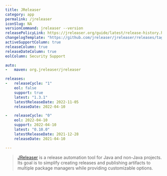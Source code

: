 ```yaml
---
title: JReleaser
category: app
permalink: /jreleaser
iconSlug: NA
versionCommand: jreleaser --version
releasePolicyLink: https://jreleaser.org/guide/latest/release-history.html
changelogTemplate: "https://github.com/jreleaser/jreleaser/releases/tag/v__LATEST__"
activeSupportColumn: true
releaseColumn: true
releaseDateColumn: true
eolColumn: Security Support

auto:
-   maven: org.jreleaser/jreleaser

releases:
-   releaseCycle: "1"
    eol: false
    support: true
    latest: "1.3.1"
    latestReleaseDate: 2022-11-05
    releaseDate: 2022-04-10

-   releaseCycle: "0"
    eol: 2022-04-10
    support: 2022-04-10
    latest: "0.10.0"
    latestReleaseDate: 2021-12-28
    releaseDate: 2021-04-10

---
```


> [JReleaser](https://jreleaser.org/) is a release automation tool for Java and non-Java projects.
> Its goal is to simplify creating releases and publishing artifacts to multiple package
> managers while providing customizable options.
